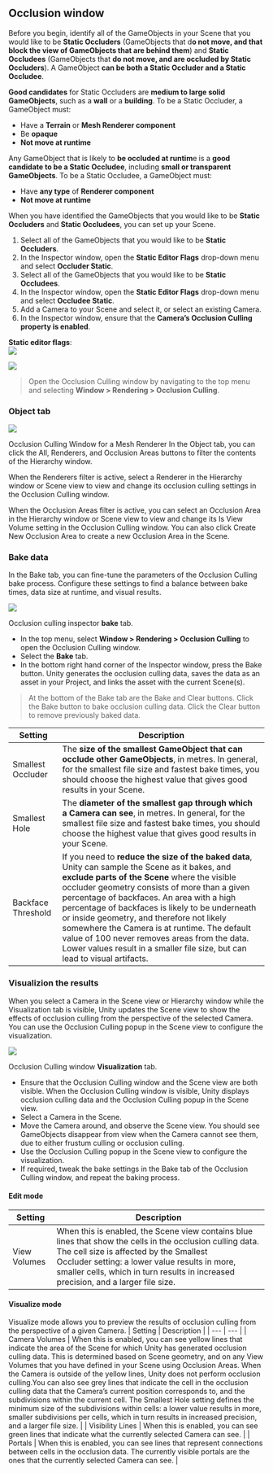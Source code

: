 ## Occlusion window


Before you begin, identify all of the GameObjects in your Scene that you would like to be **Static Occluders** (GameObjects that d**o not move, and that block the view of GameObjects that are behind them**) and **Static Occludees** (GameObjects that **do not move, and are occluded by Static Occluders**). A GameObject **can be both a Static Occluder and a Static Occludee**.

**Good candidates** for Static Occluders are **medium to large solid GameObjects**, such as a **wall** or a **building**. To be a Static Occluder, a GameObject must:

- Have a **Terrain** or **Mesh Renderer component**
- Be **opaque**
- **Not move at runtime**

Any GameObject that is likely to **be occluded at runtim**e is a **good candidate to be a Static Occludee**, including **small or transparent GameObjects**. To be a Static Occludee, a GameObject must:

- Have **any type** of **Renderer component**
- **Not move at runtime**

When you have identified the GameObjects that you would like to be **Static Occluders** and **Static Occludees**, you can set up your Scene.

1. Select all of the GameObjects that you would like to be **Static Occluders**.
2. In the Inspector window, open the **Static Editor Flags** drop-down menu and select **Occluder Static**.
3. Select all of the GameObjects that you would like to be **Static Occludees**.
4. In the Inspector window, open the **Static Editor Flags** drop-down menu and select **Occludee Static**.
5. Add a Camera to your Scene and select it, or select an existing Camera.
6. In the Inspector window, ensure that the **Camera’s Occlusion Culling property is enabled**.

**Static editor flags**: \
![](./static_editor+flag.png)

![](./occulsion_culling.png)

> Open the Occlusion Culling window by navigating to the top menu and selecting **Window > Rendering > Occlusion Culling**.

### Object tab
![](./OcclusionCullingInspectorObject.png)

Occlusion Culling Window for a Mesh Renderer
In the Object tab, you can click the All, Renderers, and Occlusion Areas buttons to filter the contents of the Hierarchy window.

When the Renderers filter is active, select a Renderer in the Hierarchy window or Scene view to view and change its occlusion culling settings in the Occlusion Culling window.

When the Occlusion Areas filter is active, you can select an Occlusion Area in the Hierarchy window or Scene view to view and change its Is View Volume setting in the Occlusion Culling window. You can also click Create New Occlusion Area to create a new Occlusion Area in the Scene.


### Bake data
In the Bake tab, you can fine-tune the parameters of the Occlusion Culling bake process. Configure these settings to find a balance between bake times, data size at runtime, and visual results.

![](./OcclusionCullingInspectorBake.png)

Occlusion culling inspector **bake** tab. 
- In the top menu, select **Window > Rendering > Occlusion Culling** to open the Occlusion Culling window.
- Select the **Bake** tab.
- In the bottom right hand corner of the Inspector window, press the Bake button. Unity generates the occlusion culling data, saves the data as an asset in your Project, and links the asset with the current Scene(s).

> At the bottom of the Bake tab are the Bake and Clear buttons. Click the Bake button to bake occlusion culling data. Click the Clear button to remove previously baked data.

| Setting | Description |
| --- | --- |
| Smallest Occluder | The **size of the smallest GameObject that can occlude other GameObjects**, in metres. In general, for the smallest file size and fastest bake times, you should choose the highest value that gives good results in your Scene. |
| Smallest Hole | The **diameter of the smallest gap through which a Camera can see**, in metres. In general, for the smallest file size and fastest bake times, you should choose the highest value that gives good results in your Scene. |
| Backface Threshold | If you need to **reduce the size of the baked data**, Unity can sample the Scene as it bakes, and **exclude parts of the Scene** where the visible occluder geometry consists of more than a given percentage of backfaces. An area with a high percentage of backfaces is likely to be underneath or inside geometry, and therefore not likely somewhere the Camera is at runtime. The default value of 100 never removes areas from the data. Lower values result in a smaller file size, but can lead to visual artifacts. |

### Visualizion the results
When you select a Camera in the Scene view or Hierarchy window while the Visualization tab is visible, Unity updates the Scene view to show the effects of occlusion culling from the perspective of the selected Camera. You can use the Occlusion Culling popup in the Scene view to configure the visualization.

![](./OcclusionCullingInspectorVisualization.png)

Occlusion Culling window **Visualization** tab.
- Ensure that the Occlusion Culling window and the Scene view are both visible. When the Occlusion Culling window is visible, Unity displays occlusion culling data and the Occlusion Culling popup in the Scene view.
- Select a Camera in the Scene.
- Move the Camera around, and observe the Scene view. You should see GameObjects disappear from view when the Camera cannot see them, due to either frustum culling or occlusion culling.
- Use the Occlusion Culling popup in the Scene view to configure the visualization.
- If required, tweak the bake settings in the Bake tab of the Occlusion Culling window, and repeat the baking process.

#### Edit mode
| Setting | Description |
| --- | --- |
| View Volumes | When this is enabled, the Scene view contains blue lines that show the cells in the occlusion culling data. The cell size is affected by the Smallest Occluder setting: a lower value results in more, smaller cells, which in turn results in increased precision, and a larger file size. |

#### Visualize mode
Visualize mode allows you to preview the results of occlusion culling from the perspective of a given Camera.
| Setting | Description |
| --- | --- |
| Camera Volumes | When this is enabled, you can see yellow lines that indicate the area of the Scene for which Unity has generated occlusion culling data. This is determined based on Scene geometry, and on any View Volumes that you have defined in your Scene using Occlusion Areas. When the Camera is outside of the yellow lines, Unity does not perform occlusion culling.You can also see grey lines that indicate the cell in the occlusion culling data that the Camera’s current position corresponds to, and the subdivisions within the current cell. The Smallest Hole setting defines the minimum size of the subdivisions within cells: a lower value results in more, smaller subdivisions per cells, which in turn results in increased precision, and a larger file size. |
| Visibility Lines | When this is enabled, you can see green lines that indicate what the currently selected Camera can see. |
| Portals | When this is enabled, you can see lines that represent connections between cells in the occlusion data. The currently visible portals are the ones that the currently selected Camera can see. |
